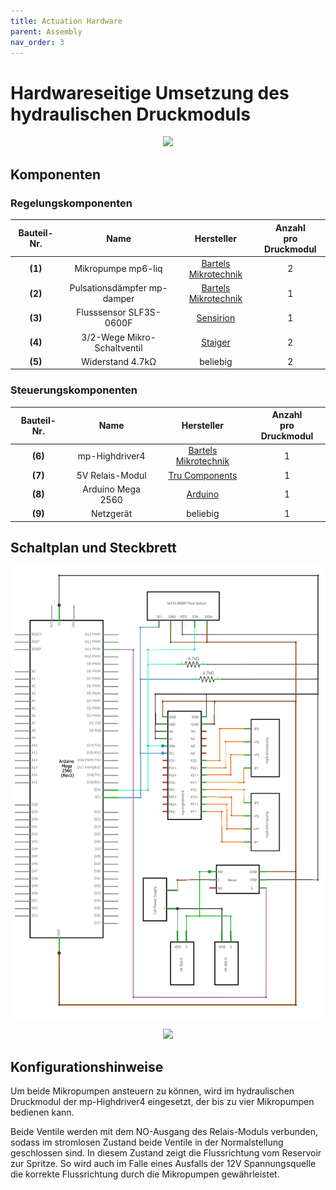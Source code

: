 ```yaml
---
title: Actuation Hardware
parent: Assembly
nav_order: 3
---
```


# Hardwareseitige Umsetzung des hydraulischen Druckmoduls

<p align="center">
  <img src="../Abbildungen/Control.svg" width=600>
</p>

## Komponenten

### Regelungskomponenten

| Bauteil-Nr. | Name | Hersteller | Anzahl <br> pro Druckmodul |
| :----: | :----: | :----: | :----: |
| **(1)** | Mikropumpe mp6-liq | [Bartels Mikrotechnik](https://bartels-mikrotechnik.de/de/mikropumpen/) | 2 |
| **(2)** | Pulsationsdämpfer mp-damper | [Bartels Mikrotechnik](https://bartels-mikrotechnik.de/product/mp-damper-pulsation-damper/) | 1 |
| **(3)** | Flusssensor SLF3S-0600F | [Sensirion](https://sensirion.com/de/produkte/katalog/SLF3S-0600F) | 1 |
| **(4)** | 3/2-Wege Mikro-Schaltventil | [Staiger](https://www.staiger.de/ventil-online-shop/start/mikroventile/va-304-913-v-08-sap-12-1-detail) | 2 |
| **(5)** | Widerstand 4.7kΩ | beliebig| 2 |

### Steuerungskomponenten

| Bauteil-Nr. | Name | Hersteller | Anzahl <br> pro Druckmodul |
| :----: | :----: | :----: | :----: |
| **(6)** | mp-Highdriver4 | [Bartels Mikrotechnik](https://bartels-mikrotechnik.de/product/pump-driver/) | 1 |
| **(7)** | 5V Relais-Modul | [Tru Components](https://www.conrad.de/de/p/tru-components-tc-9927156-relais-modul-1-st-passend-fuer-entwicklungskits-arduino-2481789.html?hk=SEM&WT.mc_id=google_pla&gad_source=1&gclid=CjwKCAjwnK60BhA9EiwAmpHZw33gOABH-W5sgy4y142vKv9I7WKVQ1G17AHRNnxb6aWDHuf778MKgBoC0Q4QAvD_BwE&refresh=true) | 1 |
| **(8)** | Arduino Mega 2560 | [Arduino](https://store.arduino.cc/products/arduino-mega-2560-rev3) | 1 |
| **(9)** | Netzgerät | beliebig | 1 |

## Schaltplan und Steckbrett

<p align="center">
  <img src="../Abbildungen/Circuit_diagram.svg" width=600>
</p>

<p align="center">
  <img src="../Abbildungen/Breadboard.svg" width=900>
</p>

## Konfigurationshinweise

Um beide Mikropumpen ansteuern zu können, wird im hydraulischen Druckmodul der mp-Highdriver4 eingesetzt, der bis zu vier Mikropumpen bedienen kann.

Beide Ventile werden mit dem NO-Ausgang des Relais-Moduls verbunden, sodass im stromlosen Zustand beide Ventile in der Normalstellung geschlossen sind. In diesem Zustand zeigt die Flussrichtung vom Reservoir zur Spritze. So wird auch im Falle eines Ausfalls der 12V Spannungsquelle die korrekte Flussrichtung durch die Mikropumpen gewährleistet.
